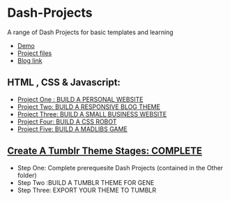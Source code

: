 # Dash-Projects
A range of Dash Projects for basic templates and learning

- [Demo](https://codepen.io/malevolentninja/pen/YERZex)
- [Project files](https://github.com/malevolentninja/dashProjects/tree/master/dash_portfolio)
- [Blog link](https://urbanwudangwarrior.wordpress.com/portfolio/dash-project-portfolio/)

## HTML , CSS & Javascript:

* [Project One : BUILD A PERSONAL WEBSITE](https://github.com/malevolentninja/dashProjects/tree/master/Html-CSS-Javascript/PROJECT-1-BUILD-A-PERSONAL-WEBSITE) 
* [Project Two: BUILD A RESPONSIVE BLOG THEME](https://github.com/malevolentninja/dashProjects/tree/master/Html-CSS-Javascript/PROJECT-2-BUILD-A-RESPONSIVE-BLOG-THEME)
* [Project Three:  BUILD A SMALL BUSINESS WEBSITE](https://github.com/malevolentninja/dashProjects/tree/master/Html-CSS-Javascript/PROJECT-3-BUILD-A-SMALL-BUSINESS-WEBSITE) 
* [Project Four:  BUILD A CSS ROBOT](https://github.com/malevolentninja/dashProjects/tree/master/Html-CSS-Javascript/PROJECT_FOUR_BUILD_A_CSS_ROBOT)
* [Project Five: BUILD A MADLIBS GAME](https://github.com/malevolentninja/dashProjects/tree/master/Html-CSS-Javascript/PROJECT_FIVE_BUILD_A_MADLIBS_GAME)


## [Create A Tumblr Theme Stages: COMPLETE](https://github.com/malevolentninja/dashProjects/tree/master/Build-Own-Tumblr-Theme)
* Step One: Complete prerequesite Dash Projects (contained in the Other folder)
* Step Two :BUILD A TUMBLR THEME FOR GENE 
* Step Three: EXPORT YOUR THEME TO TUMBLR 
